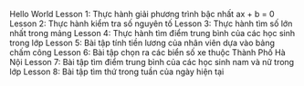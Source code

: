 Hello World
Lesson 1: Thực hành giải phương trình bậc nhất ax + b = 0
Lesson 2: Thực hành kiểm tra số nguyên tố
Lesson 3: Thực hành tìm số lớn nhất trong mảng
Lesson 4: Thực hành tìm điểm trung bình của các học sinh trong lớp
Lesson 5: Bài tập tính tiền lương của nhân viên dựa vào bảng chấm công
Lesson 6: Bài tập chọn ra các biển số xe thuộc Thành Phố Hà Nội
Lesson 7: Bài tập tìm điểm trung bình của các học sinh nam và nữ trong lớp
Lesson 8: Bài tập tìm thứ trong tuần của ngày hiện tại
